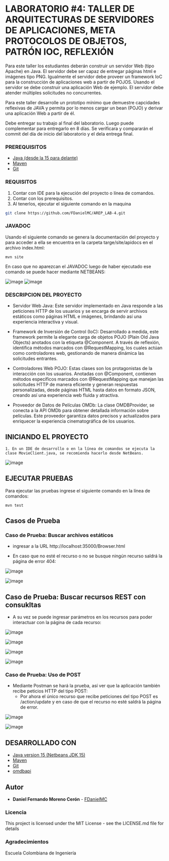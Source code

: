 # LABORATORIO #4:  TALLER DE ARQUITECTURAS DE SERVIDORES DE APLICACIONES, META PROTOCOLOS DE OBJETOS, PATRÓN IOC, REFLEXIÓN

Para este taller los estudiantes deberán construir un servidor Web (tipo Apache) en Java. El servidor debe ser capaz de entregar páginas html e imágenes tipo PNG. Igualmente el servidor debe proveer un framework IoC para la construcción de aplicaciones web a partir de POJOS. Usando el servidor se debe construir una aplicación Web de ejemplo. El servidor debe atender múltiples solicitudes no concurrentes.

Para este taller desarrolle un prototipo mínimo que demuestre capcidades reflexivas de JAVA y permita por lo menos cargar un bean (POJO) y derivar una aplicación Web a partir de él. 

Debe entregar su trabajo al final del laboratorio. Luego puede complementar para entregarlo en 8 días. Se verificara y compararán el commit del día de inicio del laboratorio y el dela entrega final.

### PREREQUISITOS

* [Java (desde la 15 para delante)](https://www.oracle.com/co/java/technologies/downloads/) 
* [Maven](https://maven.apache.org/download.cgi) 
* [Git](https://git-scm.com/downloads) 

### REQUISITOS

1. Contar con IDE para la ejecución del proyecto o línea de comandos.
2. Contar con los prerequisitos.
3. Al tenerlos, ejecutar el siguiente comando en la maquina

```bash
git clone https://github.com/FDanielMC/AREP_LAB-4.git
```

### JAVADOC
Usando el siguiente comando se genera la documentación del proyecto y para acceder a ella se encuentra en la carpeta targe/site/apidocs en el archivo index.html: 
```
mvn site
```
En caso que no aparezcan el JAVADOC luego de haber ejecutado ese comando se puede hacer mediante NETBEANS:

![image](https://github.com/FDanielMC/AREP_LAB-2/assets/123689924/c8aee78f-38c4-4a63-ad28-016ee38f8598)
![image](https://github.com/FDanielMC/AREP_LAB-2/assets/123689924/839db2ca-8927-4eb3-b217-057808a54ed0)

### DESCRIPCION DEL PROYECTO

* Servidor Web Java: Este servidor implementado en Java responde a las peticiones HTTP de los usuarios y se encarga de servir archivos estáticos como páginas HTML e imágenes, brindando así una experiencia interactiva y visual.

* Framework de Inversión de Control (IoC): Desarrollado a medida, este framework permite la elegante carga de objetos POJO (Plain Old Java Objects) anotados con la etiqueta @Component. A través de reflexión, identifica métodos marcados con @RequestMapping, los cuales actúan como controladores web, gestionando de manera dinámica las solicitudes entrantes.

* Controladores Web POJO: Estas clases son los protagonistas de la interacción con los usuarios. Anotadas con @Component, contienen métodos específicos marcados con @RequestMapping que manejan las solicitudes HTTP de manera eficiente y generan respuestas personalizadas, desde páginas HTML hasta datos en formato JSON, creando así una experiencia web fluida y atractiva.

* Proveedor de Datos de Películas OMDb: La clase OMDBProvider, se conecta a la API OMDb para obtener detallada información sobre películas. Este proveedor garantiza datos precisos y actualizados para enriquecer la experiencia cinematográfica de los usuarios.

## INICIANDO EL PROYECTO

```
1. En un IDE de desarrollo o en la línea de comandos se ejecuta la clase MovieClient.java, se recomienda hacerlo desde NetBeans. 
```

![image](https://github.com/FDanielMC/AREP_LAB-4/assets/123689924/f2384356-da1e-49fe-b8af-4aa734395b65)

## EJECUTAR PRUEBAS

Para ejecutar las pruebas ingrese el siguiente comando en la línea de comandos:
```
mvn test
```

## Casos de Prueba

  ### Caso de Prueba: Buscar archivos estáticos
  * ingresar a la URL http://localhost:35000/Browser.html

  

  * En caso que no esté el recurso o no se busque ningún recurso saldrá la página de error 404:


![image](https://github.com/FDanielMC/AREP_LAB-3/assets/123689924/5d3c45d0-0b91-4224-b69f-1517fffa42e7)

![image](https://github.com/FDanielMC/AREP_LAB-3/assets/123689924/8f0825fe-113e-4f59-bf11-d69044f5ebe7)

  ## Caso de Prueba: Buscar recursos REST con consukltas
  * A su vez se puede ingresar parámetros en los recursos para poder interactuar con la página de cada recurso:

![image](https://github.com/FDanielMC/AREP_LAB-3/assets/123689924/c5b2fb2c-0f3d-40ba-83bd-e6f7f20c1804)

![image](https://github.com/FDanielMC/AREP_LAB-3/assets/123689924/394f3523-1787-40c8-a720-8fa0a61e2ad7)

![image](https://github.com/FDanielMC/AREP_LAB-3/assets/123689924/cea8296b-43cc-4769-8182-f00fd668abb7)

![image](https://github.com/FDanielMC/AREP_LAB-3/assets/123689924/43ed16ec-1ad2-4d81-bb89-5c823549b8ef)

  ### Caso de Prueba: Uso de POST
  * Mediante Postman se hará la prueba, así ver que la aplicación también recibe peticios HTTP del tipo POST:
      - Por ahora el único recurso que recibe peticiones del tipo POST es /action/update y en caso de que el recurso no esté saldrá la página de error. 

![image](https://github.com/FDanielMC/AREP_LAB-3/assets/123689924/0e58b30c-2e27-45e9-a726-163606f98e2b)

![image](https://github.com/FDanielMC/AREP_LAB-3/assets/123689924/ce08fae5-a180-41fa-9e8b-b250894c7210)

## DESARROLLADO CON

* [Java version 15 (Netbeans JDK 15)](https://www.oracle.com/co/java/technologies/downloads/)
* [Maven](https://maven.apache.org/download.cgi)
* [Git](https://git-scm.com/downloads)
* [omdbapi](https://www.omdbapi.com)

## Autor

* **Daniel Fernando Moreno Cerón** - [FDanielMC](https://github.com/FDanielMC)

### Licencia

This project is licensed under the MIT License - see the LICENSE.md file for details

### Agradecimientos

Escuela Colombiana de Ingeniería

